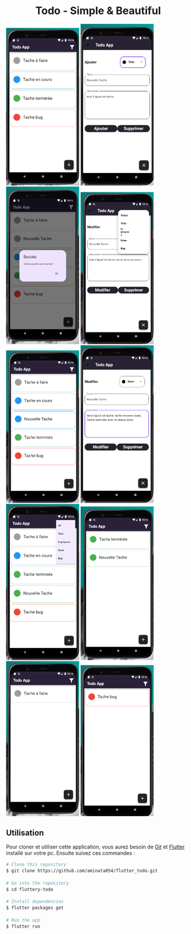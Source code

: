 <h1 align="center">
  Todo - Simple & Beautiful
  <br>
</h1>


<p float="left">
  <img src="screenshots/1.png" width="200" />
  <img src="screenshots/2.png" width="200" /> 
  <img src="screenshots/3.png" width="200" />
  <img src="screenshots/4.png" width="200" />
  <img src="screenshots/5.png" width="200" />
  <img src="screenshots/6.png" width="200" />
  <img src="screenshots/7.png" width="200" />
  <img src="screenshots/8.png" width="200" />
  <img src="screenshots/9.png" width="200" />
  <img src="screenshots/10.png" width="200" />
</p>

## Utilisation

Pour cloner et utiliser cette application, vous aurez besoin de [Git](https://git-scm.com) et [Flutter](https://flutter.dev/docs/get-started/install) installé sur votre pc. Ensuite suivez ces commandes : 

```bash
# Clone this repository
$ git clone https://github.com/aminata054/flutter_todo.git

# Go into the repository
$ cd fluttery-todo

# Install dependencies
$ flutter packages get

# Run the app
$ flutter run
```
